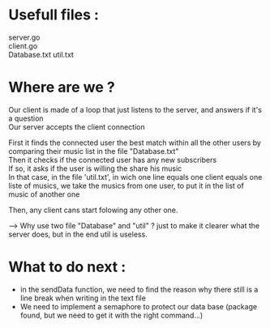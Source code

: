 
# Usefull files : 
server.go    
client.go  
Database.txt
util.txt

  
# Where are we ? 
Our client is made of a loop that just listens to the server, and answers if it's a question  
Our server accepts the client connection  

First it finds the connected user the best match within all the other users by comparing their music list in the file "Database.txt"  
Then it checks if the connected user has any new subscribers  
If so, it asks if the user is willing the share his music  
In that case, in the file 'util.txt', in wich one line equals one client equals one liste of musics, we take the musics from one user, to put it in the list of music of another one   

Then, any client cans start folowing any other one.  

--> Why use two file "Database" and "util" ? just to make it clearer what the server does, but in the end util is useless.  
  
# What to do next :
- in the sendData function, we need to find the reason why there still is a line break when writing in the text file  
- We need to implement a semaphore to protect our data base (package found, but we need to get it with the right command...)
